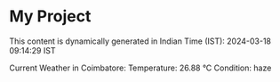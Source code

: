 # My Project

This content is dynamically generated in Indian Time (IST): 2024-03-18 09:14:29 IST


Current Weather in Coimbatore:
Temperature: 26.88 °C
Condition: haze
